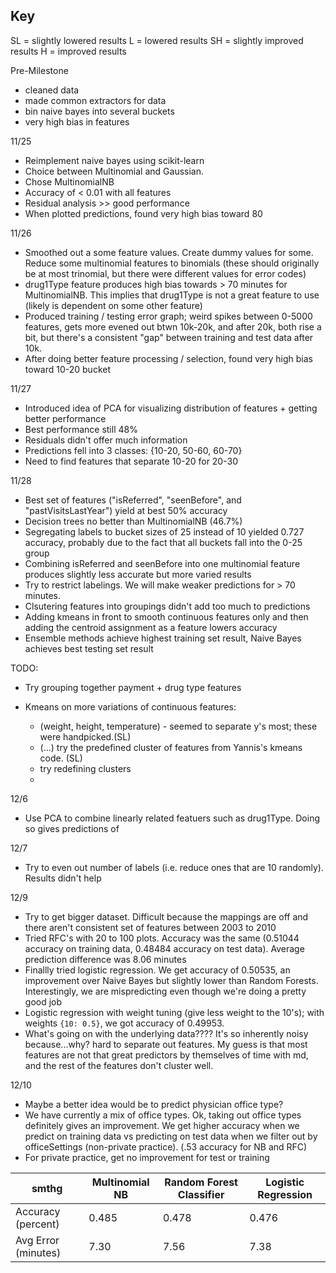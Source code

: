 Key
---

SL = slightly lowered results
L = lowered results 
SH = slightly improved results
H = improved results

Pre-Milestone 
- cleaned data
- made common extractors for data
- bin naive bayes into several buckets
- very high bias in features

11/25
- Reimplement naive bayes using scikit-learn
- Choice between Multinomial and Gaussian.
- Chose MultinomialNB
- Accuracy of < 0.01 with all features
- Residual analysis >> good performance
- When plotted predictions, found very high bias toward 80

11/26
- Smoothed out a some feature values. Create dummy values for some. Reduce some multinomial features to binomials (these should originally be at most trinomial, but there were different values for error codes)
- drug1Type feature produces high bias towards > 70 minutes for MultinomialNB. This implies that drug1Type 
is not a great feature to use (likely is dependent on some other feature)
- Produced training / testing error graph; weird spikes between 0-5000 features,
gets more evened out btwn 10k-20k, and after 20k, both rise a bit, but there's a consistent "gap" between training and test data after 10k.
- After doing better feature processing / selection, found very high bias toward 10-20 bucket

11/27
- Introduced idea of PCA for visualizing distribution of features + getting better performance
- Best performance still 48%
- Residuals didn't offer much information
- Predictions fell into 3 classes: {10-20, 50-60, 60-70}
- Need to find features that separate 10-20 for 20-30

11/28
- Best set of features ("isReferred", "seenBefore", and "pastVisitsLastYear") yield at best 50% accuracy
- Decision trees no better than MultinomialNB (46.7%)
- Segregating labels to bucket sizes of 25 instead of 10 yielded 0.727 accuracy, probably due to the fact that all buckets fall into the 0-25 group
- Combining isReferred and seenBefore into one multinomial feature produces slightly less accurate but more varied results
- Try to restrict labelings. We will make weaker predictions for > 70 minutes.
- Clsutering features into groupings didn't add too much to predictions
- Adding kmeans in front to smooth continuous features only and then adding the centroid assignment as a feature lowers accuracy
- Ensemble methods achieve highest training set result, Naive Bayes achieves best testing set result

TODO:
- Try grouping together payment + drug type features
- Kmeans on more variations of continuous features:

	- (weight, height, temperature) - seemed to separate y's most; these were handpicked.(SL)
	- (...) try the predefined cluster of features from Yannis's kmeans code. (SL)
	- try redefining clusters
	- 

12/6 
- Use PCA to combine linearly related featuers such as drug1Type. Doing so gives predictions of 

12/7 
- Try to even out number of labels (i.e. reduce ones that are 10 randomly). Results didn't help

12/9
- Try to get bigger dataset. Difficult because the mappings are off and there aren't consistent set of features between 2003 to 2010
- Tried RFC's with 20 to 100 plots. Accuracy was the same (0.51044 accuracy on training data,  0.48484 accuracy on test data). Average prediction difference was 8.06 minutes
- Finallly tried logistic regression. We get accuracy of 0.50535, an improvement over Naive Bayes but slightly lower than Random Forests. Interestingly, we are mispredicting even though we're doing a pretty good job
- Logistic regression with weight tuning (give less weight to the 10's); with weights `{10: 0.5}`, we got accuracy of 0.49953.
- What's going on with the underlying data???? It's so inherently noisy because...why? hard to separate out features. My guess is that most features are not that great predictors by themselves of time with md, and the rest of the features don't cluster well.

12/10
- Maybe a better idea would be to predict physician office type?
- We have currently a mix of office types. Ok, taking out office types definitely gives an improvement. We get higher accuracy when we predict on training data vs predicting on test data when we filter out by officeSettings (non-private practice). (.53 accuracy for NB and RFC)
- For private practice, get no improvement for test or training

| smthg               |	Multinomial NB 	|	Random Forest Classifier   |	Logistic Regression 	| 
----------------------|-----------------|----------------------------------|----------------------------|
| Accuracy (percent)  | 0.485 		| 	0.478 			   |   	0.476  			|
| Avg Error (minutes) |	7.30    	| 	7.56 			   |			7.38 	|



